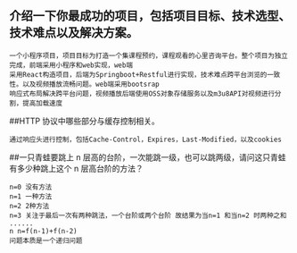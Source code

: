 ## 介绍一下你最成功的项目，包括项目目标、技术选型、技术难点以及解决方案。
```
一个小程序项目，项目目标为打造一个集课程预约，课程观看的心里咨询平台。整个项目为独立完成，前端采用小程序和web实现，web端
采用React构造项目，后端为Springboot+Restful进行实现，技术难点跨平台浏览的一致性。以及视频播放流畅问题。web端采用bootsrap
响应式布局解决跨平台问题，视频播放后端使用OSS对象存储服务以及m3u8API对视频进行分割，提高加载速度
```
##HTTP 协议中哪些部分与缓存控制相关。
```
通过响应头进行控制，包括Cache-Control，Expires，Last-Modified，以及cookies
```
##一只青蛙要跳上 n 层高的台阶，一次能跳一级，也可以跳两级，请问这只青蛙有多少种跳上这个 n 层高台阶的方法？
```
n=0 没有方法
n=1 一种方法
n=2 2种方法
n=3 关注于最后一次有两种跳法，一个台阶或两个台阶 故结果为当n=1 和当n=2 时两种之和
......
n n=f(n-1)+f(n-2)
问题本质是一个递归问题
```
